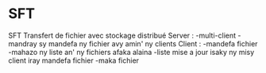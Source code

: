 # SFT
SFT
Transfert de fichier avec stockage distribué
Server : -multi-client
         -mandray sy mandefa ny fichier avy amin' ny clients
Client : -mandefa fichier
         -mahazo ny liste an' ny fichiers afaka alaina
         -liste mise a jour isaky ny misy client iray mandefa fichier
         -maka fichier
